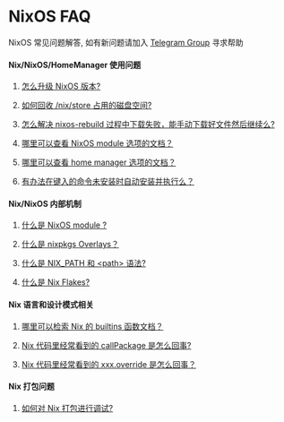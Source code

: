 NixOS FAQ
=========

NixOS 常见问题解答, 如有新问题请加入 [Telegram Group](https://t.me/nixos_zhcn) 寻求帮助


#### Nix/NixOS/HomeManager 使用问题


1. [怎么升级 NixOS 版本?](answers/how-to-upgrade-nixos-version.md)
  
2. [如何回收 /nix/store 占用的磁盘空间?](answers/how-to-reclaim-disk-space-from-nix-store.md)

3. [怎么解决 nixos-rebuild 过程中下载失败，能手动下载好文件然后继续么?](answers/how-to-mannually-download-file-while-nixos-rebuild.md)

4. [哪里可以查看 NixOS module 选项的文档？](answers/where-to-find-doc-for-nixos-module-options.md)

5. [哪里可以查看 home manager 选项的文档？](answers/where-to-find-doc-for-home-manager-options.md)

6. [有办法在键入的命令未安装时自动安装并执行么？](answers/how-to-auto-run-command.md)


#### Nix/NixOS 内部机制

1. [什么是 NixOS module ?](answers/what-is-nixos-module.md)

2. [什么是 nixpkgs Overlays？](answers/what-is-nixpkgs-overlays.md)

3. [什么是 NIX_PATH 和 \<path\> 语法?](answers/what-is-nix-path-and-angle-brackets-syntax.md)

4. [什么是 Nix Flakes?](answers/what-is-nix-flakes.md)


#### Nix 语言和设计模式相关

1. [哪里可以检索 Nix 的 builtins 函数文档？](answers/where-to-find-doc-for-nix-builtins.md)

2. [Nix 代码里经常看到的 callPackage 是怎么回事?](answers/what-is-call-package-in-nix.md)

3. [Nix 代码里经常看到的 xxx.override 是怎么回事？](answers/what-is-override-in-nix-code.md)


#### Nix 打包问题

1. [如何对 Nix 打包进行调试?](answers/how-to-debug-nix-packaging.md)

